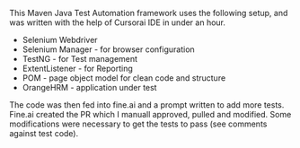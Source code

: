 This Maven Java Test Automation framework uses the following setup, and was written with the help of Cursorai IDE in under an hour.

* Selenium Webdriver
* Selenium Manager - for browser configuration
* TestNG - for Test management
* ExtentListener - for Reporting
* POM - page object model for clean code and structure
* OrangeHRM - application under test

The code was then fed into fine.ai and a prompt written to add more tests. Fine.ai created the PR which I manuall approved, pulled and modified. Some modifications were necessary to get the tests to pass (see comments against test code).
